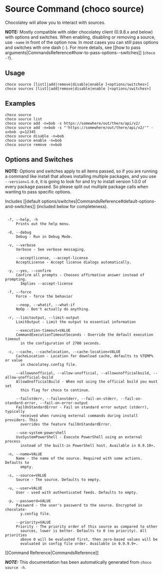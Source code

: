﻿# Source Command (choco source)

Chocolatey will allow you to interact with sources.

**NOTE:** Mostly compatible with older chocolatey client (0.9.8.x and 
 below) with options and switches. When enabling, disabling or removing 
 a source, use `-name` in front of the option now. In most cases you 
 can still pass options and switches with one dash (`-`). For more 
 details, see [[how to pass arguments|CommandsReference#how-to-pass-options--switches]] (`choco -?`).

## Usage

    choco source [list]|add|remove|disable|enable [<options/switches>]
    choco sources [list]|add|remove|disable|enable [<options/switches>]

## Examples

    choco source
    choco source list
    choco source add -n=bob -s https://somewhere/out/there/api/v2/
    choco source add -n=bob -s "'https://somewhere/out/there/api/v2/'" -u=bob -p=12345
    choco source disable -n=bob
    choco source enable -n=bob
    choco source remove -n=bob

## Options and Switches

**NOTE:** Options and switches apply to all items passed, so if you are
 running a command like install that allows installing multiple
 packages, and you use `--version=1.0.0`, it is going to look for and
 try to install version 1.0.0 of every package passed. So please split
 out multiple package calls when wanting to pass specific options.

Includes [[default options/switches|CommandsReference#default-options-and-switches]] (included below for completeness).

~~~

 -?, --help, -h
     Prints out the help menu.

 -d, --debug
     Debug - Run in Debug Mode.

 -v, --verbose
     Verbose - See verbose messaging.

     --acceptlicense, --accept-license
     AcceptLicense - Accept license dialogs automatically.

 -y, --yes, --confirm
     Confirm all prompts - Chooses affirmative answer instead of prompting. 
       Implies --accept-license

 -f, --force
     Force - force the behavior

     --noop, --whatif, --what-if
     NoOp - Don't actually do anything.

 -r, --limitoutput, --limit-output
     LimitOutput - Limit the output to essential information

     --execution-timeout=VALUE
     CommandExecutionTimeoutSeconds - Override the default execution timeout 
       in the configuration of 2700 seconds.

 -c, --cache, --cachelocation, --cache-location=VALUE
     CacheLocation - Location for download cache, defaults to %TEMP% or value 
       in chocolatey.config file.

     --allowunofficial, --allow-unofficial, --allowunofficialbuild, --allow-unofficial-build
     AllowUnofficialBuild - When not using the official build you must set 
       this flag for choco to continue.

     --failstderr, --failonstderr, --fail-on-stderr, --fail-on-standard-error, --fail-on-error-output
     FailOnStandardError - Fail on standard error output (stderr), typically 
       received when running external commands during install providers. This 
       overrides the feature failOnStandardError.

     --use-system-powershell
     UseSystemPowerShell - Execute PowerShell using an external process 
       instead of the built-in PowerShell host. Available in 0.9.10+.

 -n, --name=VALUE
     Name - the name of the source. Required with some actions. Defaults to 
       empty.

 -s, --source=VALUE
     Source - The source. Defaults to empty.

 -u, --user=VALUE
     User - used with authenticated feeds. Defaults to empty.

 -p, --password=VALUE
     Password - the user's password to the source. Encrypted in chocolate-
       y.config file.

     --priority=VALUE
     Priority - The priority order of this source as compared to other 
       sources, lower is better. Defaults to 0 (no priority). All priorities 
       above 0 will be evaluated first, then zero-based values will be 
       evaluated in config file order. Available in 0.9.9.9+.

~~~

[[Command Reference|CommandsReference]]


***NOTE:*** This documentation has been automatically generated from `choco source -h`. 

